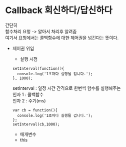 # Callback 회신하다/답신하다

간단히  
함수처리 요청 -> 알아서 처리후 알려줌  
여기서 요청에서는 콜백함수에 대한 제어권을 넘긴다는 뜻이다.

* 제어권 위임
  - 실행 시점
  ```
  setInterval(function(){
    console.log('1초마다 실행될 겁니다.');
  }, 1000);
  ```
  setInterval : 일정 시간 간격으로 한번씩 함수를 실행해주는   
  인자 1 : 콜백함수  
  인자 2 : 주기(ms) 

  ```
  var cb = function(){
    console.log('1초마다 실행될 겁니다.');
  };
  setInterval(cb,1000);
  ```

  - 매개변수
  - this